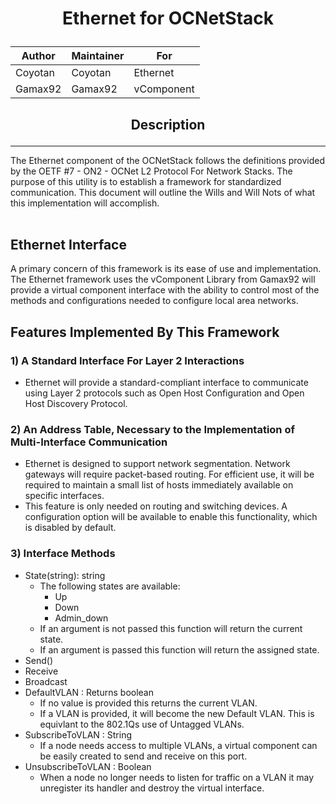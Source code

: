 # <p align=center> Ethernet for OCNetStack

| Author | Maintainer | For |
| --- | --- | --- | 
| Coyotan | Coyotan | Ethernet |
| Gamax92 | Gamax92 | vComponent|

## <p align=center> Description
---
The Ethernet component of the OCNetStack follows the definitions provided by the OETF #7 - ON2 - OCNet L2 Protocol For Network Stacks. The purpose of this utility is to establish a framework for standardized communication. This document will outline the Wills and Will Nots of what this implementation will accomplish.
<br>
<br>
## Ethernet Interface
A primary concern of this framework is its ease of use and implementation. The Ethernet framework uses the vComponent Library from Gamax92 will provide a virtual component interface with the ability to control most of the methods and configurations needed to configure local area networks.

## Features Implemented By This Framework
### 1) A Standard Interface For Layer 2 Interactions
- Ethernet will provide a standard-compliant interface to communicate using Layer 2 protocols such as Open Host Configuration and Open Host Discovery Protocol. 
### 2) An Address Table, Necessary to the Implementation of Multi-Interface Communication
- Ethernet is designed to support network segmentation. Network gateways will require packet-based routing. For efficient use, it will be required to maintain a small list of hosts immediately available on specific interfaces.
- This feature is only needed on routing and switching devices. A configuration option will be available to enable this functionality, which is disabled by default.
### 3) Interface Methods
- State(string): string
  - The following states are available:
    - Up
    - Down
    - Admin_down
  - If an argument is not passed this function will return the current state.
  - If an argument is passed this function will return the assigned state.
- Send()
- Receive
- Broadcast
- DefaultVLAN : Returns boolean
  - If no value is provided this returns the current VLAN. 
  - If a VLAN is provided, it will become the new Default VLAN. This is equivlant to the 802.1Qs use of Untagged VLANs.
- SubscribeToVLAN : String
  - If a node needs access to multiple VLANs, a virtual component can be easily created to send and receive on this port.
- UnsubscribeToVLAN : Boolean
  - When a node no longer needs to listen for traffic on a VLAN it may unregister its handler and destroy the virtual interface.